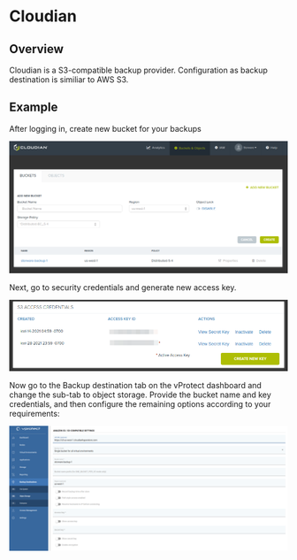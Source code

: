 # Cloudian

## Overview

Cloudian is a S3-compatible backup provider. Configuration as backup destination is similiar to AWS S3.

## Example

After logging in, create new bucket for your backups

![](../../.gitbook/assets/../../../.gitbook/assets/cloudian-bucket.png)

Next, go to security credentials and generate new access key.

![](../../.gitbook/assets/../../../.gitbook/assets/cloudian-key.png)

Now go to the Backup destination tab on the vProtect dashboard and change the sub-tab to object storage. Provide the bucket name and key credentials, and then configure the remaining options according to your requirements:

![](../../.gitbook/assets/../../../.gitbook/assets/cloudian-example.png)